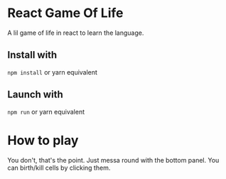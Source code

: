 # React Game Of Life

A lil game of life in react to learn the language.

## Install with

```npm install``` or yarn equivalent

## Launch with 

```npm run``` or yarn equivalent

# How to play

You don't, that's the point. Just messa round with the bottom panel. You can birth/kill cells by clicking them.